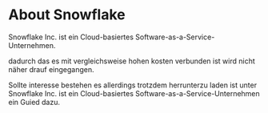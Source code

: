 # About Snowflake

Snowflake Inc. ist ein Cloud-basiertes Software-as-a-Service-Unternehmen.

dadurch das es mit vergleichsweise hohen kosten verbunden ist wird nicht näher drauf eingegangen.

Sollte interesse bestehen es allerdings trotzdem herrunterzu laden ist unter Snowflake Inc. ist ein Cloud-basiertes Software-as-a-Service-Unternehmen ein Guied dazu.
